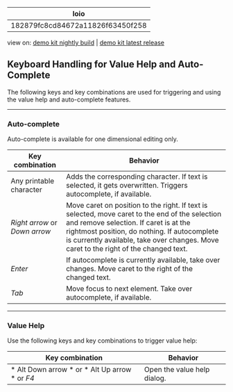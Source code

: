 <!-- loio182879fc8cd84672a11826f63450f258 -->

| loio |
| -----|
| 182879fc8cd84672a11826f63450f258 |

<div id="loio">

view on: [demo kit nightly build](https://openui5nightly.hana.ondemand.com/#/topic/182879fc8cd84672a11826f63450f258) | [demo kit latest release](https://openui5.hana.ondemand.com/#/topic/182879fc8cd84672a11826f63450f258)</div>

## Keyboard Handling for Value Help and Auto-Complete

The following keys and key combinations are used for triggering and using the value help and auto-complete features.

***

### Auto-complete

Auto-complete is available for one dimensional editing only.

|Key combination|Behavior|
|---------------|--------|
|Any printable character|Adds the corresponding character. If text is selected, it gets overwritten. Triggers autocomplete, if available.|
|*Right arrow* or *Down arrow*|Move caret on position to the right. If text is selected, move caret to the end of the selection and remove selection. If caret is at the rightmost position, do nothing. If autocomplete is currently available, take over changes. Move caret to the right of the changed text.|
|*Enter*|If autocomplete is currently available, take over changes. Move caret to the right of the changed text.|
|*Tab*|Move focus to next element. Take over autocomplete, if available.|

***

### Value Help

Use the following keys and key combinations to trigger value help:

|Key combination|Behavior|
|---------------|--------|
|* Alt Down arrow * or * Alt Up arrow * or *F4* |Open the value help dialog.|

